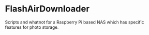 FlashAirDownloader
==================

Scripts and whatnot for a Raspberry Pi based NAS which has specific features for photo storage.


